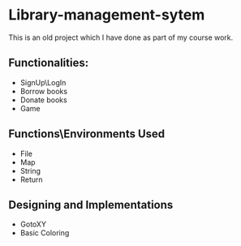 # Library-management-sytem
This is an old project which I have done as part of my course work.

## Functionalities:
- SignUp\LogIn
- Borrow books
- Donate books
- Game
## Functions\Environments Used
- File
- Map
- String
- Return
## Designing and Implementations
- GotoXY
- Basic Coloring
